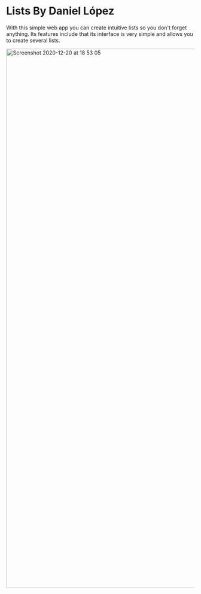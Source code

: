 # Lists By Daniel López

With this simple web app you can create intuitive lists so you don't forget anything.
Its features include that its interface is very simple and allows you to create several lists.

<img width="1440" alt="Screenshot 2020-12-20 at 18 53 05" src="https://user-images.githubusercontent.com/44546966/102720431-9984c200-42f4-11eb-82f9-3f4aedc2c101.png">
